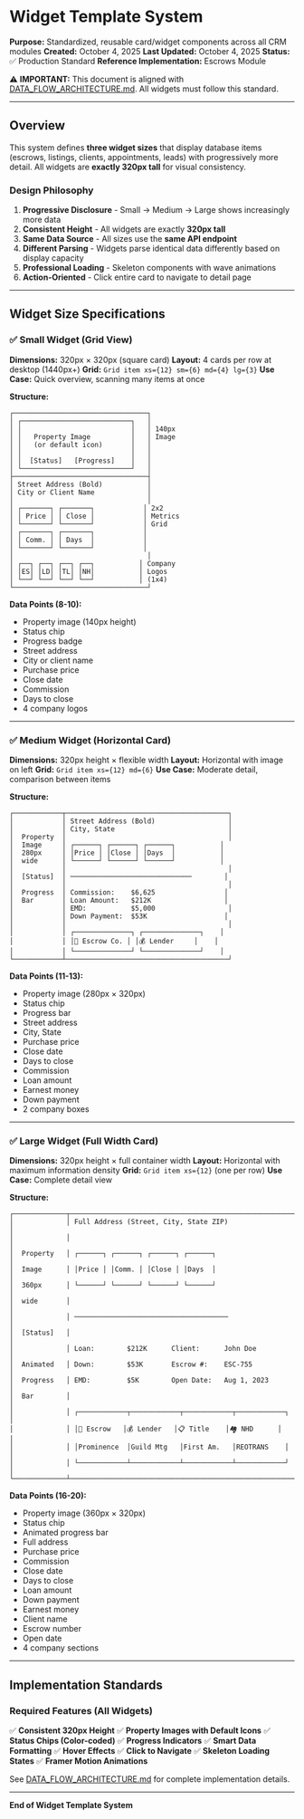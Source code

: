 # Widget Template System

**Purpose:** Standardized, reusable card/widget components across all CRM modules
**Created:** October 4, 2025
**Last Updated:** October 4, 2025
**Status:** ✅ Production Standard
**Reference Implementation:** Escrows Module

⚠️ **IMPORTANT:** This document is aligned with [DATA_FLOW_ARCHITECTURE.md](DATA_FLOW_ARCHITECTURE.md). All widgets must follow this standard.

---

## Overview

This system defines **three widget sizes** that display database items (escrows, listings, clients, appointments, leads) with progressively more detail. All widgets are **exactly 320px tall** for visual consistency.

### Design Philosophy

1. **Progressive Disclosure** - Small → Medium → Large shows increasingly more data
2. **Consistent Height** - All widgets are exactly **320px tall**
3. **Same Data Source** - All sizes use the **same API endpoint**
4. **Different Parsing** - Widgets parse identical data differently based on display capacity
5. **Professional Loading** - Skeleton components with wave animations
6. **Action-Oriented** - Click entire card to navigate to detail page

---

## Widget Size Specifications

### ✅ Small Widget (Grid View)

**Dimensions:** 320px × 320px (square card)
**Layout:** 4 cards per row at desktop (1440px+)
**Grid:** `Grid item xs={12} sm={6} md={4} lg={3}`
**Use Case:** Quick overview, scanning many items at once

**Structure:**
```
┌─────────────────────────────────┐
│ ┌───────────────────────────┐   │
│ │                           │   │ 140px
│ │   Property Image          │   │ Image
│ │   (or default icon)       │   │
│ │                           │   │
│ │  [Status]   [Progress]    │   │
│ └───────────────────────────┘   │
├─────────────────────────────────┤
│ Street Address (Bold)           │
│ City or Client Name             │
│                                 │
│ ┌───────┐ ┌───────┐            │ 2x2
│ │ Price │ │ Close │            │ Metrics
│ └───────┘ └───────┘            │ Grid
│ ┌───────┐ ┌───────┐            │
│ │ Comm. │ │ Days  │            │
│ └───────┘ └───────┘            │
│                                 │
│ ┌──┐ ┌──┐ ┌──┐ ┌──┐           │ Company
│ │ES│ │LD│ │TL│ │NH│           │ Logos
│ └──┘ └──┘ └──┘ └──┘           │ (1x4)
└─────────────────────────────────┘
```

**Data Points (8-10):**
- Property image (140px height)
- Status chip
- Progress badge
- Street address
- City or client name
- Purchase price
- Close date
- Commission
- Days to close
- 4 company logos

---

### ✅ Medium Widget (Horizontal Card)

**Dimensions:** 320px height × flexible width
**Layout:** Horizontal with image on left
**Grid:** `Grid item xs={12} md={6}`
**Use Case:** Moderate detail, comparison between items

**Structure:**
```
┌────────────┬────────────────────────────────────────┐
│            │ Street Address (Bold)                  │
│            │ City, State                            │
│  Property  │                                        │
│  Image     │ ┌──────┐ ┌──────┐ ┌──────┐           │
│  280px     │ │Price │ │Close │ │Days  │           │
│  wide      │ └──────┘ └──────┘ └──────┘           │
│            │                                        │
│  [Status]  │ ──────────────────────────────        │
│            │                                        │
│  Progress  │ Commission:    $6,625                 │
│  Bar       │ Loan Amount:   $212K                  │
│            │ EMD:           $5,000                  │
│            │ Down Payment:  $53K                   │
│            │                                        │
│            │ ┌──────────────┐ ┌──────────────┐    │
│            │ │🏦 Escrow Co. │ │💰 Lender     │    │
│            │ └──────────────┘ └──────────────┘    │
└────────────┴────────────────────────────────────────┘
```

**Data Points (11-13):**
- Property image (280px × 320px)
- Status chip
- Progress bar
- Street address
- City, State
- Purchase price
- Close date
- Days to close
- Commission
- Loan amount
- Earnest money
- Down payment
- 2 company boxes

---

### ✅ Large Widget (Full Width Card)

**Dimensions:** 320px height × full container width
**Layout:** Horizontal with maximum information density
**Grid:** `Grid item xs={12}` (one per row)
**Use Case:** Complete detail view

**Structure:**
```
┌─────────────┬──────────────────────────────────────────────────────────────┐
│             │ Full Address (Street, City, State ZIP)                      │
│             │                                                              │
│  Property   │ ┌──────┐ ┌──────┐ ┌──────┐ ┌──────┐                       │
│  Image      │ │Price │ │Comm. │ │Close │ │Days  │                       │
│  360px      │ └──────┘ └──────┘ └──────┘ └──────┘                       │
│  wide       │                                                              │
│             │ ──────────────────────────────────────                      │
│  [Status]   │                                                              │
│             │ Loan:        $212K      Client:      John Doe               │
│  Animated   │ Down:        $53K       Escrow #:    ESC-755                │
│  Progress   │ EMD:         $5K        Open Date:   Aug 1, 2023            │
│  Bar        │                                                              │
│             │ ┌────────────┬────────────┬────────────┬────────────┐      │
│             │ │🏦 Escrow   │💰 Lender   │📋 Title    │🏘️ NHD      │      │
│             │ │Prominence  │Guild Mtg   │First Am.   │REOTRANS    │      │
│             │ └────────────┴────────────┴────────────┴────────────┘      │
└─────────────┴──────────────────────────────────────────────────────────────┘
```

**Data Points (16-20):**
- Property image (360px × 320px)
- Status chip
- Animated progress bar
- Full address
- Purchase price
- Commission
- Close date
- Days to close
- Loan amount
- Down payment
- Earnest money
- Client name
- Escrow number
- Open date
- 4 company sections

---

## Implementation Standards

### Required Features (All Widgets)

✅ **Consistent 320px Height**
✅ **Property Images with Default Icons**
✅ **Status Chips (Color-coded)**
✅ **Progress Indicators**
✅ **Smart Data Formatting**
✅ **Hover Effects**
✅ **Click to Navigate**
✅ **Skeleton Loading States**
✅ **Framer Motion Animations**

See [DATA_FLOW_ARCHITECTURE.md](DATA_FLOW_ARCHITECTURE.md) for complete implementation details.

---

**End of Widget Template System**
